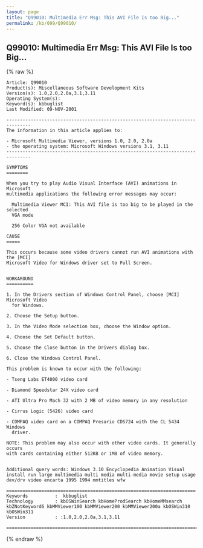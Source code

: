 ```yaml
---
layout: page
title: "Q99010: Multimedia Err Msg: This AVI File Is too Big..."
permalink: /kb/099/Q99010/
---
```


## Q99010: Multimedia Err Msg: This AVI File Is too Big...

{% raw %}

	Article: Q99010
	Product(s): Miscellaneous Software Development Kits
	Version(s): 1.0,2.0,2.0a,3.1,3.11
	Operating System(s): 
	Keyword(s): kbbuglist
	Last Modified: 09-NOV-2001
	
	-------------------------------------------------------------------------------
	The information in this article applies to:
	
	- Microsoft Multimedia Viewer, versions 1.0, 2.0, 2.0a 
	- the operating system: Microsoft Windows versions 3.1, 3.11 
	-------------------------------------------------------------------------------
	
	SYMPTOMS
	========
	
	When you try to play Audio Visual Interface (AVI) animations in Microsoft
	multimedia applications the following error messages may occur:
	
	  Multimedia Viewer MCI: This AVI file is too big to be played in the selected
	  VGA mode
	
	  256 Color VGA not available
	
	CAUSE
	=====
	
	This occurs because some video drivers cannot run AVI animations with the [MCI]
	Microsoft Video for Windows driver set to Full Screen.
	
	
	WORKAROUND
	==========
	
	1. In the Drivers section of Windows Control Panel, choose [MCI] Microsoft Video
	  for Windows.
	
	2. Choose the Setup button.
	
	3. In the Video Mode selection box, choose the Window option.
	
	4. Choose the Set Default button.
	
	5. Choose the Close button in the Drivers dialog box.
	
	6. Close the Windows Control Panel.
	
	This problem is known to occur with the following:
	
	- Tseng Labs ET4000 video card
	
	- Diamond Speedstar 24X video card
	
	- ATI Ultra Pro Mach 32 with 2 MB of video memory in any resolution
	
	- Cirrus Logic (5426) video card
	
	- COMPAQ video card on a COMPAQ Presario CDS724 with the CL 5434 Windows
	  driver.
	
	NOTE: This problem may also occur with other video cards. It generally occurs
	with cards containing either 512KB or 1MB of video memory.
	
	
	Additional query words: Windows 3.10 Encyclopedia Animation Visual install run large multimedia multi media multi-media movie setup usage dev/drv video encarta 1995 1994 mmtitles wfw
	
	======================================================================
	Keywords          :  kbbuglist
	Technology        : kbOSWinSearch kbHomeProdSearch kbHomeMMsearch kbZNotKeyword6 kbMMViewer100 kbMMViewer200 kbMMViewer200a kbOSWin310 kbOSWin311
	Version           : :1.0,2.0,2.0a,3.1,3.11
	
	=============================================================================
	

{% endraw %}
